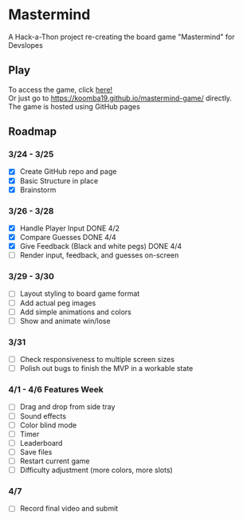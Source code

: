 # Mastermind
A Hack-a-Thon project re-creating the board game "Mastermind" for Devslopes

 ## Play
 To access the game, click [here!](https://koomba19.github.io/mastermind-game/)  
 Or just go to https://koomba19.github.io/mastermind-game/ directly.  
 The game is hosted using GitHub pages

 ## Roadmap
 
 ### 3/24 - 3/25  
 - [x] Create GitHub repo and page  
 - [x] Basic Structure in place
 - [x] Brainstorm  
   
### 3/26 - 3/28  
- [x] Handle Player Input DONE 4/2
- [x] Compare Guesses  DONE 4/4
- [x] Give Feedback (Black and white pegs) DONE 4/4 
- [ ] Render input, feedback, and guesses on-screen  
  
### 3/29 - 3/30  
- [ ] Layout styling to board game format  
- [ ] Add actual peg images  
- [ ] Add simple animations and colors  
- [ ] Show and animate win/lose  
  
### 3/31  
- [ ] Check responsiveness to multiple screen sizes  
- [ ] Polish out bugs to finish the MVP in a workable state  
  
### 4/1 - 4/6  Features Week  
- [ ] Drag and drop from side tray
- [ ] Sound effects  
- [ ] Color blind mode  
- [ ] Timer  
- [ ] Leaderboard  
- [ ] Save files  
- [ ] Restart current game  
- [ ] Difficulty adjustment (more colors, more slots)  
  
### 4/7  
- [ ] Record final video and submit